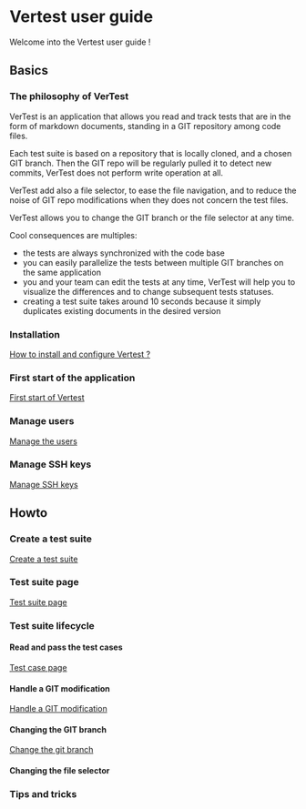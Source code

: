 # Vertest user guide

Welcome into the Vertest user guide !

## Basics

### The philosophy of VerTest

VerTest is an application that allows you read and track tests that are in the form
of markdown documents, standing in a GIT repository among code files.

Each test suite is based on a repository that is locally cloned, and a chosen GIT branch. Then the GIT repo
will be regularly pulled it to detect new commits, VerTest does not perform write operation at all.

VerTest add also a file selector, to ease the file navigation, and to reduce the noise of GIT repo
modifications when they does not concern the test files.

VerTest allows you to change the GIT branch or the file selector at any time.

Cool consequences are multiples:

* the tests are always synchronized with the code base
* you can easily parallelize the tests between multiple GIT branches on the same application
* you and your team can edit the tests at any time, VerTest will help you to visualize the 
  differences and to change subsequent tests statuses.
* creating a test suite takes around 10 seconds because it simply duplicates existing documents
  in the desired version

### Installation 

[How to install and configure Vertest ?](./installation.md)

### First start of the application

[First start of Vertest](./first-start.md)

### Manage users

[Manage the users](./manage-users.md)

### Manage SSH keys

[Manage SSH keys](./manage-ssh-keys.md)

## Howto

### Create a test suite

[Create a test suite](./create-test-suite.md)

### Test suite page

[Test suite page](./test-suite-page.md)

### Test suite lifecycle

#### Read and pass the test cases

[Test case page](./test-case-passing.md)

#### Handle a GIT modification

[Handle a GIT modification](./git-modification.md)

#### Changing the GIT branch

[Change the git branch](./git-branch-modification.md)

#### Changing the file selector

### Tips and tricks